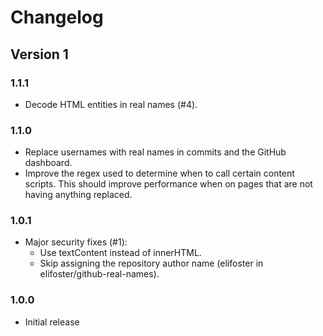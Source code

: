 # Changelog
## Version 1
### 1.1.1
* Decode HTML entities in real names (#4).

### 1.1.0
* Replace usernames with real names in commits and the GitHub dashboard.
* Improve the regex used to determine when to call certain content scripts. This should improve performance when on pages that are not having anything replaced.

### 1.0.1
* Major security fixes (#1):
  * Use textContent instead of innerHTML.
  * Skip assigning the repository author name (elifoster in elifoster/github-real-names).

### 1.0.0
* Initial release